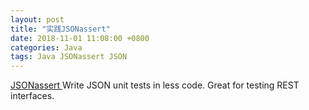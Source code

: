 ```yaml
---
layout: post
title: "实践JSONassert"
date: 2018-11-01 11:08:00 +0800
categories: Java
tags: Java JSONassert JSON
---
```


[JSONassert ](http://jsonassert.skyscreamer.org/)Write JSON unit tests in less code. Great for testing REST interfaces.